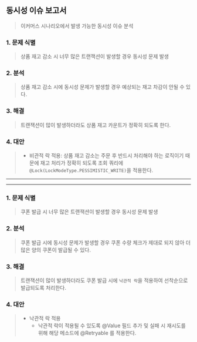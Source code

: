 ## 동시성 이슈 보고서
> 이커머스 시나리오에서 발생 가능한 동시성 이슈 분석

### 1. 문제 식별
> 상품 재고 감소 시 너무 많은 트랜잭션이 발생할 경우 동시성 문제 발생

### 2. 분석
> 상품 재고 감소 시에 동시성 문제가 발생할 경우 예상되는 재고 차감이 안될 수 있다.

### 3. 해결
> 트랜잭션이 많이 발생하더라도 상품 재고 카운트가 정확히 되도록 한다. 

### 4. 대안
> - 비관적 락 적용: 상품 재고 감소는 주문 후 반드시 처리해야 하는 로직이기 때문에 재고 처리가 정확히 되도록 조회 쿼리에 `@Lock(LockModeType.PESSIMISTIC_WRITE)`을 적용한다.

---
---

### 1. 문제 식별
> 쿠폰 발급 시 너무 많은 트랜잭션이 발생할 경우 동시성 문제 발생

### 2. 분석
> 쿠폰 발급 시에 동시성 문제가 발생할 경우 쿠폰 수량 체크가 제대로 되지 않아 더 많은 양의 쿠폰이 발급될 수 있다.

### 3. 해결
> 트랜잭션이 많이 발생하더라도 쿠폰 발급 시에 `낙관적 락`을 적용하여 선착순으로 발급되도록 처리한다.  

### 4. 대안
> - 낙관적 락 적용
>   - 낙관적 락이 적용될 수 있도록 @Value 필드 추가 및 실패 시 재시도를 위해 해당 메소드에 @Retryable 를 적용한다.
